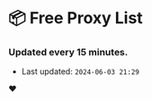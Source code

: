 # :package: Free Proxy List
### Updated every 15 minutes.

- Last updated: `2024-06-03 21:29`

:heart:
